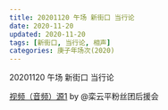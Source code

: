 ```yaml
---
title: 20201120 午场 新街口 当行论 
date: 2020-11-20
updated: 2020-11-20
tags: [新街口, 当行论, 相声] 
categories: 庚子年场次(2020) 
---
```

20201120 午场 新街口 当行论 



[视频（音频）源1](https://m.weibo.cn/6574451359/4573377853134400) by @栾云平粉丝团后援会

